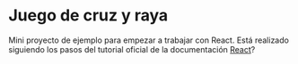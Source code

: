 # Juego de cruz y raya

Mini proyecto de ejemplo para empezar a trabajar con React.
Está realizado siguiendo los pasos del tutorial oficial de la documentación [React](https://reactjs.org/tutorial/tutorial.html)?
